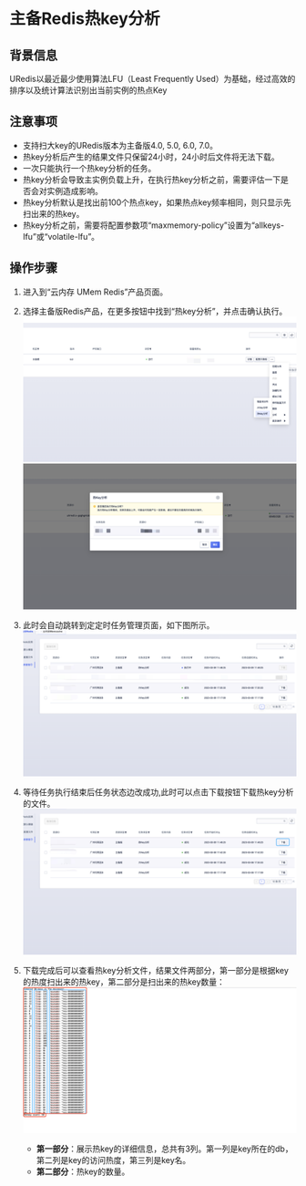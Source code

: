 # 主备Redis热key分析

## 背景信息
URedis以最近最少使用算法LFU（Least Frequently Used）为基础，经过高效的排序以及统计算法识别出当前实例的热点Key

## 注意事项
* 支持扫大key的URedis版本为主备版4.0, 5.0, 6.0, 7.0。
* 热key分析后产生的结果文件只保留24小时，24小时后文件将无法下载。
* 一次只能执行一个热key分析的任务。
* 热key分析会导致主实例负载上升，在执行热key分析之前，需要评估一下是否会对实例造成影响。
* 热key分析默认是找出前100个热点key，如果热点key频率相同，则只显示先扫出来的热key。 
* 热key分析之前，需要将配置参数项“maxmemory-policy”设置为“allkeys-lfu”或“volatile-lfu”。

## 操作步骤
1. 进入到“云内存 UMem Redis”产品页面。
2. 选择主备版Redis产品，在更多按钮中找到“热key分析”，并点击确认执行。
   ![image](/images/hotkeys_1.png)
   ![image](/images/hotkeys_2.png)

3. 此时会自动跳转到定定时任务管理页面，如下图所示。
   ![image](/images/hotkeys_3.png)

4. 等待任务执行结束后任务状态边改成功,此时可以点击下载按钮下载热key分析的文件。
   ![image](/images/hotkeys_4.png)

5. 下载完成后可以查看热key分析文件，结果文件两部分，第一部分是根据key的热度扫出来的热key，第二部分是扫出来的热key数量：
   ![image](/images/hotkeys_5.png)
   * **第一部分**：展示热key的详细信息，总共有3列。第一列是key所在的db，第二列是key的访问热度，第三列是key名。
   * **第二部分**：热key的数量。